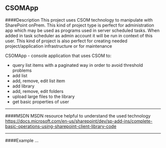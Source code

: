 ## CSOMApp

####Description
This project uses CSOM technology to manipulate with SharePoint onPrem. This kind of project type is perfect for administration app which may be used as programs used in server scheduled tasks. When added in task scheduler as admin account it will be run in context of this user. This kind of project is also perfect for creating needed project/application infrastructure or for maintenance 

CSOMApp - console application that uses CSOM to:
- query list items with a paginated way in order to avoid threshold problems
- add list
- add, remove, edit list item
- add library
- add, remove, edit folders
- upload large files to the library
- get basic properties of user

----
####MSDN 
MSDN resource helpful to understand the used technology
https://docs.microsoft.com/en-us/sharepoint/dev/sp-add-ins/complete-basic-operations-using-sharepoint-client-library-code

---
####Example
...


